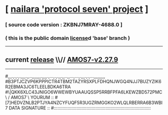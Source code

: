 
# [ [nailara 'protocol seven' project](http://nailara.network/) ]

### [ source code version : ZKBNJ7MRAY-4688.0 ]

### ( this is the public domain [license](../license)d 'base' branch )
---
## current [release](https://github.com/nailara-technologies/protocol-7/releases) \\\\// [AMOS7-v2.27.9](https://github.com/nailara-technologies/protocol-7/releases/tag/AMOS7-v2.27.9)
---

#,,,.,.,.,.,,,,.,,..,,,,,,,.,,,,.,...,.,.,,.,,..,,...,...,.,,,.,.,...,,,,,,,,,
#B3PTJCZVP6KPPPICTR4TBM2TAZYRSXPLFDHQNJWGQ4NJJ7BUZYZIK6R2EBMA3JC6TLEELBDKA6TRA
#\\\|QKK6XLC43JNIGO6WWEWBYUAAUQSSP5RRBFPFA6LKEWZBD572PMC \ / AMOS7 \ YOURUM ::
#\[7]HEDVZNLB2PTJYA4NZCYFUQF5R3UGZRMGGKO2WLQLRBERRA6B3WBI 7  DATA SIGNATURE ::
#:::::::::::::::::::::::::::::::::::::::::::::::::::::::::::::::::::::::::::::
